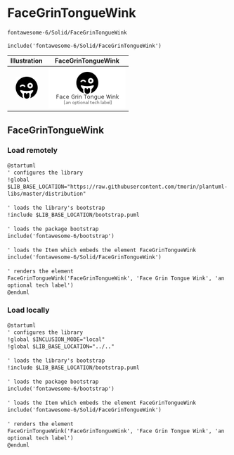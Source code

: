 # FaceGrinTongueWink


```text
fontawesome-6/Solid/FaceGrinTongueWink
```

```text
include('fontawesome-6/Solid/FaceGrinTongueWink')
```



| Illustration | FaceGrinTongueWink |
| :---: | :---: |
| ![illustration for Illustration](../../fontawesome-6/Solid/FaceGrinTongueWink.png) | ![illustration for FaceGrinTongueWink](../../fontawesome-6/Solid/FaceGrinTongueWink.Local.png) |




## FaceGrinTongueWink

### Load remotely
```plantuml
@startuml
' configures the library
!global $LIB_BASE_LOCATION="https://raw.githubusercontent.com/tmorin/plantuml-libs/master/distribution"

' loads the library's bootstrap
!include $LIB_BASE_LOCATION/bootstrap.puml

' loads the package bootstrap
include('fontawesome-6/bootstrap')

' loads the Item which embeds the element FaceGrinTongueWink
include('fontawesome-6/Solid/FaceGrinTongueWink')

' renders the element
FaceGrinTongueWink('FaceGrinTongueWink', 'Face Grin Tongue Wink', 'an optional tech label')
@enduml
```

### Load locally
```plantuml
@startuml
' configures the library
!global $INCLUSION_MODE="local"
!global $LIB_BASE_LOCATION="../.."

' loads the library's bootstrap
!include $LIB_BASE_LOCATION/bootstrap.puml

' loads the package bootstrap
include('fontawesome-6/bootstrap')

' loads the Item which embeds the element FaceGrinTongueWink
include('fontawesome-6/Solid/FaceGrinTongueWink')

' renders the element
FaceGrinTongueWink('FaceGrinTongueWink', 'Face Grin Tongue Wink', 'an optional tech label')
@enduml
```

